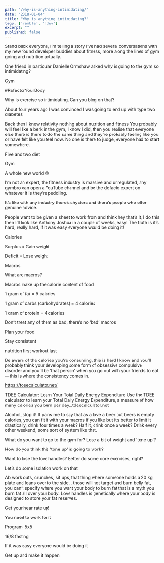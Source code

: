 ```yaml
---
path: "/why-is-anything-intimidating/"
date: "2018-01-04"
title: "Why is anything intimidating?"
tags: ['ramble', '!dev']
excerpt: ""
published: false
---
```


Stand back everyone, I’m telling a story I’ve had several conversations with my
new found developer buddies about fitness, more along the lines of gym going and
nutrition actually.

One friend in particular Danielle Ormshaw asked why is going to the gym so
intimidating?

Gym

#RefactorYourBody

Why is exercise so intimidating. Can you blog on that?

About four years ago I was convinced I was going to end up with type two
diabetes.

Back then I knew relativity nothing about nutrition and fitness You probably
will feel like a berk in the gym, I know I did, then you realise that everyone
else there is there to do the same thing and they’re probably feeling like you
or have felt like you feel now. No one is there to judge, everyone had to start
somewhere.

Five and two diet

Gym

A whole new world 🙃

I’m not an expert, the fitness industry is massive and unregulated, any gymbro
can open a YouTube channel and be the defacto expert on whatever it is they’re
peddling.

It’s like with any industry there’s shysters and there’s people who offer
genuine advice.

People want to be given a sheet to work from and think hey that’s it, I do this
then I’ll look like Anthony Joshua in a couple of weeks, easy! The truth is it’s
hard, really hard, if it was easy everyone would be doing it!

Calories

Surplus = Gain weight

Deficit = Lose weight

Macros

What are macros?

Macros make up the calorie content of food:

1 gram of fat = 9 calories

1 gram of carbs (carbohydrates) = 4 calories

1 gram of protein = 4 calories

Don’t treat any of them as bad, there’s no ‘bad’ macros

Plan your food

Stay consistent

nutrition first workout last

Be aware of the calories you’re consuming, this is hard I know and you’ll
probably think your developing some form of obsessive compulsive disorder and
you’ll be ‘that person’ when you go out with your friends to eat — this is where
the consistency comes in.

https://tdeecalculator.net/

TDEE Calculator: Learn Your Total Daily Energy Expenditure Use the TDEE
calculator to learn your Total Daily Energy Expenditure, a measure of how many
calories you burn per day…tdeecalculator.net

Alcohol, stop it! It pains me to say that as a love a beer but beers is empty
calories, you can fit it with your macros if you like but it’s better to limit
it drastically, drink four times a week? Half it, drink once a week? Drink every
other weekend, some sort of system like that.

What do you want to go to the gym for? Lose a bit of weight and 'tone up’?

How do you think this 'tone up' is going to work?

Want to lose the love handles? Better do some core exercises, right?

Let’s do some isolation work on that

Ab work outs, crunches, sit ups, that thing where someone holds a 20 kg plate
and leans over to the side… those will not target and burn belly fat, you can’t
specify where you want your body to burn fat that is a myth you burn fat all
over your body. Love handles is genetically where your body is designed to store
your fat reserves.

Get your hear rate up!

You need to work for it

Program, 5x5

16/8 fasting

If it was easy everyone would be doing it

Get up and make it happen
